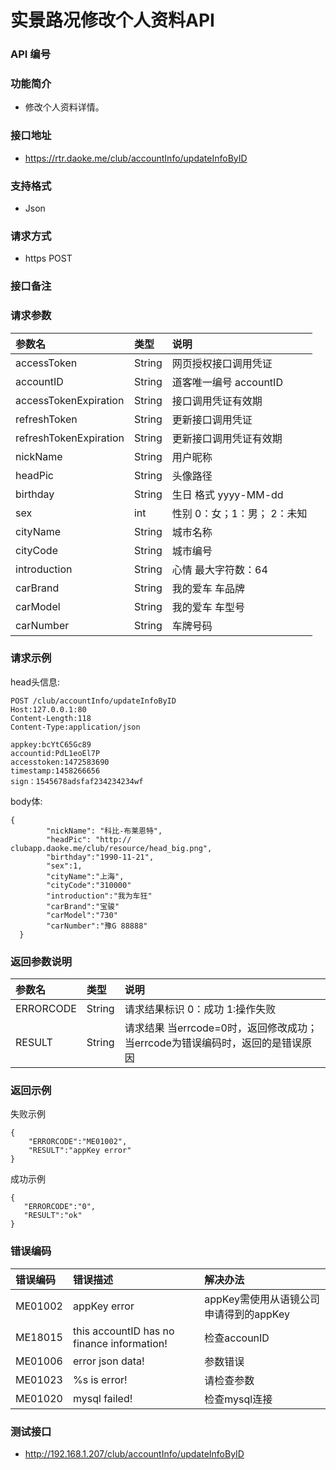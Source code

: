 实景路况修改个人资料API
======================

### API 编号

### 功能简介
*  修改个人资料详情。

### 接口地址
*  https://rtr.daoke.me/club/accountInfo/updateInfoByID

### 支持格式
* Json

### 请求方式
* https POST

### 接口备注

### 请求参数
| 参数名         | 类型     | 说明                        
| :-------------| :------- | :--------------------------
| accessToken           | String    | 网页授权接口调用凭证          
| accountID             | String   | 道客唯一编号 accountID        
| accessTokenExpiration | String   |  接口调用凭证有效期            
| refreshToken          | String    |  更新接口调用凭证              
| refreshTokenExpiration| String    | 更新接口调用凭证有效期         
|nickName	      | String	 | 用户昵称
|headPic	      | String	 | 头像路径
|birthday	      | String	 | 生日 格式 yyyy-MM-dd
|sex	          | int	     | 性别 0：女；1：男； 2：未知
|cityName	      | String	 | 城市名称
|cityCode	      | String	 | 城市编号
|introduction	  | String	 | 心情 最大字符数：64
|carBrand	      | String	 | 我的爱车 车品牌
|carModel	      | String	 | 我的爱车 车型号
|carNumber	    | String	 | 车牌号码

### 请求示例
head头信息:
```
POST /club/accountInfo/updateInfoByID
Host:127.0.0.1:80
Content-Length:118
Content-Type:application/json

appkey:bcYtC65Gc89
accountid:PdL1eoEl7P
accesstoken:1472583690
timestamp:1458266656
sign：1545678adsfaf234234234wf
```
body体:
```
{
        "nickName": "科比-布莱恩特",
        "headPic": "http:// clubapp.daoke.me/club/resource/head_big.png",
        "birthday":"1990-11-21",
        "sex":1,
        "cityName":"上海",
        "cityCode":"310000"
        "introduction":"我为车狂"
        "carBrand":"宝骏"
        "carModel":"730"
        "carNumber":"豫G 88888"
  }
```
### 返回参数说明
| 参数名          | 类型     | 说明                            
| :------------- | :------- | :-----------------------------
|ERRORCODE	     | String	  | 请求结果标识 0：成功 1:操作失败
|RESULT	         | String	  |请求结果 当errcode=0时，返回修改成功；当errcode为错误编码时，返回的是错误原因


### 返回示例
失败示例
```
{
    "ERRORCODE":"ME01002",
    "RESULT":"appKey error"
}
```

成功示例
```
{
   "ERRORCODE":"0",
   "RESULT":"ok"
}
```
### 错误编码
| 错误编码        | 错误描述               | 解决办法
| :------------- | :-------------------- | :----------------------------
| ME01002        | appKey error          | appKey需使用从语镜公司申请得到的appKey
| ME18015        | this accountID has no finance information! | 检查accounID
| ME01006        | error json data!      | 参数错误
| ME01023        | %s is error!          | 请检查参数
| ME01020        | mysql failed!         | 检查mysql连接

### 测试接口
* http://192.168.1.207/club/accountInfo/updateInfoByID
